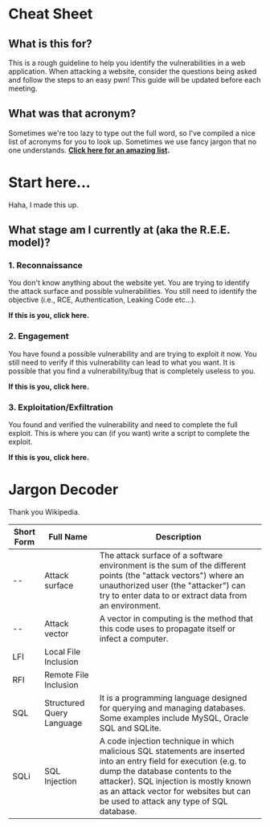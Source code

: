 # Cheat Sheet

## What is this for?
This is a rough guideline to help you identify the vulnerabilities in a web application. When attacking a website, consider the questions being asked and follow the steps to an easy pwn! This guide will be updated before each meeting.

## What was that acronym?
Sometimes we're too lazy to type out the full word, so I've compiled a nice list of acronyms for you to look up. Sometimes we use fancy jargon that no one understands. **[Click here for an amazing list](#jargon-decoder).**

# Start here...

Haha, I made this up.

## What stage am I currently at (aka the R.E.E. model)?

### 1. Reconnaissance
You don't know anything about the website yet. You are trying to identify the attack surface and possible vulnerabilities. You still need to identify the objective (i.e., RCE, Authentication, Leaking Code etc...).  

**If this is you, click here.**

### 2. Engagement
You have found a possible vulnerability and are trying to exploit it now. You still need to verify if this vulnerability can lead to what you want. It is possible that you find a vulnerability/bug that is completely useless to you.

**If this is you, click here.**

### 3. Exploitation/Exfiltration
You found and verified the vulnerability and need to complete the full exploit. This is where you can (if you want) write a script to complete the exploit.

**If this is you, click here.**

# Jargon Decoder

Thank you Wikipedia.

| Short Form | Full Name                 | Description                                                                                                                                                                                                                                                                          |
|------------|---------------------------|--------------------------------------------------------------------------------------------------------------------------------------------------------------------------------------------------------------------------------------------------------------------------------------|
| --         | Attack surface            | The attack surface of a software environment is the sum of the different points (the "attack vectors") where an unauthorized user (the "attacker") can try to enter data to or extract data from an environment.                                                                     |
| --         | Attack vector             | A vector in computing is the method that this code uses to propagate itself or infect a computer.                                                                                                                                                                                    |
| LFI        | Local File Inclusion      |                                                                                                                                                                                                                                                                                      |
| RFI        | Remote File Inclusion     |                                                                                                                                                                                                                                                                                      |
| SQL        | Structured Query Language | It is a programming language designed for querying and managing databases. Some examples include MySQL, Oracle SQL and SQLite.                                                                                                                                                       |
| SQLi       | SQL Injection             | A code injection technique in which malicious SQL statements are inserted into an entry field for execution (e.g. to dump the database contents to the attacker). SQL injection is mostly known as an attack vector for websites but can be used to attack any type of SQL database. |
